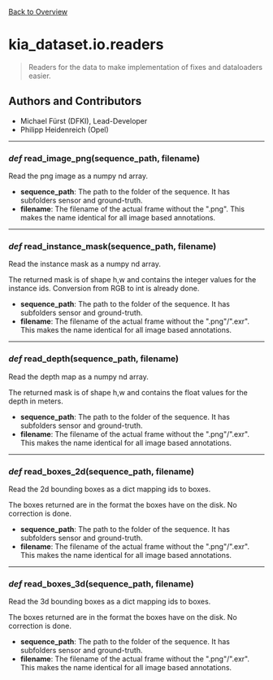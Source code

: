 [Back to Overview](../../README.md)



# kia_dataset.io.readers

> Readers for the data to make implementation of fixes and dataloaders easier.

## Authors and Contributors
* Michael Fürst (DFKI), Lead-Developer
* Philipp Heidenreich (Opel)


---
### *def* **read_image_png**(sequence_path, filename)

Read the png image as a numpy nd array.

* **sequence_path**: The path to the folder of the sequence. It has subfolders sensor and ground-truth.
* **filename**: The filename of the actual frame without the ".png". This makes the name identical for all image based annotations.


---
### *def* **read_instance_mask**(sequence_path, filename)

Read the instance mask as a numpy nd array.

The returned mask is of shape h,w and contains the integer values for the instance ids. Conversion from RGB to int is already done.

* **sequence_path**: The path to the folder of the sequence. It has subfolders sensor and ground-truth.
* **filename**: The filename of the actual frame without the ".png"/".exr". This makes the name identical for all image based annotations.


---
### *def* **read_depth**(sequence_path, filename)

Read the depth map as a numpy nd array.

The returned mask is of shape h,w and contains the float values for the depth in meters.

* **sequence_path**: The path to the folder of the sequence. It has subfolders sensor and ground-truth.
* **filename**: The filename of the actual frame without the ".png"/".exr". This makes the name identical for all image based annotations.


---
### *def* **read_boxes_2d**(sequence_path, filename)

Read the 2d bounding boxes as a dict mapping ids to boxes.

The boxes returned are in the format the boxes have on the disk. No correction is done.

* **sequence_path**: The path to the folder of the sequence. It has subfolders sensor and ground-truth.
* **filename**: The filename of the actual frame without the ".png"/".exr". This makes the name identical for all image based annotations.


---
### *def* **read_boxes_3d**(sequence_path, filename)

Read the 3d bounding boxes as a dict mapping ids to boxes.

The boxes returned are in the format the boxes have on the disk. No correction is done.

* **sequence_path**: The path to the folder of the sequence. It has subfolders sensor and ground-truth.
* **filename**: The filename of the actual frame without the ".png"/".exr". This makes the name identical for all image based annotations.


